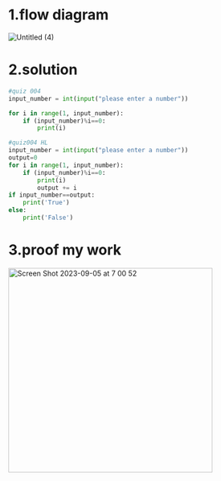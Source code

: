 # 1.flow diagram
![Untitled (4)](https://github.com/Happa1/unit1-2024/assets/142579414/a6ffaa8e-5530-4ef1-b08b-a6d92f060ec8)

# 2.solution
```.py
#quiz 004
input_number = int(input("please enter a number"))

for i in range(1, input_number):
    if (input_number)%i==0:
        print(i)

#quiz004 HL
input_number = int(input("please enter a number"))
output=0
for i in range(1, input_number):
    if (input_number)%i==0:
        print(i)
        output += i
if input_number==output:
    print('True')
else:
    print('False')
```

# 3.proof my work
<img width="406" alt="Screen Shot 2023-09-05 at 7 00 52" src="https://github.com/Happa1/unit1-2024/assets/142579414/2998f951-6f94-47ef-b30e-f8b4212023e0">


